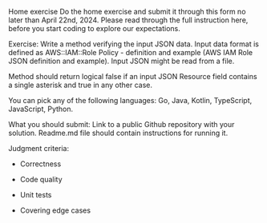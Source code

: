 Home exercise
Do the home exercise and ​submit it through this form no later than ​April 22nd, 2024. Please read through the full instruction here, before you start coding to explore our expectations. 

Exercise: 
Write a method verifying the input JSON data. Input data format is defined as AWS::IAM::Role Policy - definition and example (AWS IAM Role JSON definition and example). Input JSON might be read from a file. 

Method should return logical false if an input JSON Resource field contains a single asterisk and true in any other case. 

You can pick any of the following languages: Go, Java, Kotlin, TypeScript, JavaScript, Python. 

What you should submit:
Link to a public Github repository with your solution. Readme.md file should contain instructions for running it. 

Judgment criteria:

- Correctness 

- Code quality 

- Unit tests

- Covering edge cases 